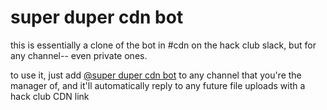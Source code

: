 # super duper cdn bot

this is essentially a clone of the bot in #cdn on the hack club slack, but for any channel-- even private ones.

to use it, just add [@super duper cdn bot](https://hackclub.slack.com/team/U09BCT7EHDM) to any channel that you're the manager of, and it'll automatically reply to any future file uploads with a hack club CDN link